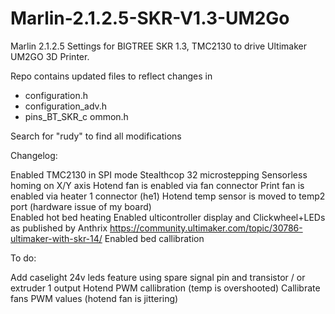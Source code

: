 # Marlin-2.1.2.5-SKR-V1.3-UM2Go

Marlin 2.1.2.5 Settings for BIGTREE SKR 1.3, TMC2130 to drive Ultimaker UM2GO 3D Printer.

Repo contains updated files to reflect changes in
- configuration.h
- configuration_adv.h
- pins_BT_SKR_c ommon.h

Search for "rudy" to find all modifications

Changelog:

Enabled TMC2130 in SPI mode 
Stealthcop
32 microstepping
Sensorless homing on X/Y axis
Hotend fan is enabled via fan connector
Print fan is enabled via heater 1 connector (he1)
Hotend temp sensor is moved to temp2 port (hardware issue of my board)	
Enabled hot bed heating 
Enabled ulticontroller display and Clickwheel+LEDs as published by Anthrix https://community.ultimaker.com/topic/30786-ultimaker-with-skr-14/
Enabled bed callibration 


To do:

Add caselight 24v leds feature using spare signal pin and transistor / or extruder 1 output
Hotend PWM callibration (temp is overshooted)
Callibrate fans PWM values (hotend fan is jittering)
